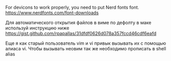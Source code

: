 For devicons to work properly, you need to put Nerd fonts font. 
https://www.nerdfonts.com/font-downloads

Для автоматического открытия файлов в виме по дефолту в маке используй инструкцию ниже
https://gist.github.com/rpapallas/31dfdf0626d078a357fccd46cdf6eafd

Еще я как старый пользователь vim и vi привык вызывать их с помощью алиаса vi. 
Чтобы вызывать неовим так же необходимо прописать в shell alias
